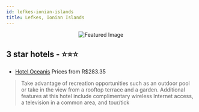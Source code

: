 ```yaml
---
id: lefkes-ionian-islands
title: Lefkes, Ionian Islands
---
```


<center><img src="https://i.travelapi.com/hotels/3000000/2840000/2836100/2836001/012d5d55_z.jpg" alt="Featured Image" /></center>


##  3 star hotels - ⭐️⭐️⭐️

-    [Hotel Oceanis](https://us.hurb.com/hotels/lefkes/hotel-oceanis-JNP-JP971904?cmp=18055) Prices from R$283.35
   > Take advantage of recreation opportunities such as an outdoor pool or take in the view from a rooftop terrace and a garden. Additional features at this hotel include complimentary wireless Internet access, a television in a common area, and tour/tick
